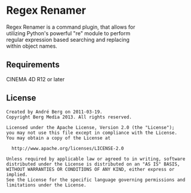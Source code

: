 Regex Renamer
=============

Regex Renamer is a command plugin, that allows for  
utilizing Python's powerful "re" module to perform  
regular expression based searching and replacing  
within object names.  


Requirements
------------

CINEMA 4D R12 or later


License
-------

    Created by André Berg on 2011-03-19.
    Copyright Berg Media 2013. All rights reserved.
    
    Licensed under the Apache License, Version 2.0 (the "License");
    you may not use this file except in compliance with the License.
    You may obtain a copy of the License at
    
      http://www.apache.org/licenses/LICENSE-2.0
    
    Unless required by applicable law or agreed to in writing, software
    distributed under the License is distributed on an "AS IS" BASIS,
    WITHOUT WARRANTIES OR CONDITIONS OF ANY KIND, either express or implied.
    See the License for the specific language governing permissions and
    limitations under the License.

